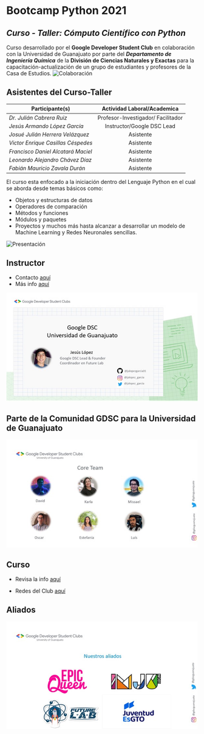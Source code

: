# Bootcamp Python 2021 

## _**Curso - Taller: Cómputo Científico con Python**_

Curso desarrollado por el **Google Developer Student Club** en colaboración con la Universidad de Guanajuato por parte del _**Departamento de Ingeniería Química**_ de la **División de Ciencias Naturales y Exactas** para la capacitación-actualización de un grupo de estudiantes y profesores de la Casa de Estudios. 
![Colaboración](assets/colaboración.jpg)

## Asistentes del Curso-Taller

| Participante(s)                         | Actividad Laboral/Academica                |
| -----------------------------------     |:------------------------------------------:|
| _Dr. Julián Cabrera Ruiz_               | Profesor-Investigador/ Facilitador         |
| _Jesús Armando López García_            | Instructor/Google DSC Lead                 |
| _Josué Julián Herrera Velázquez_        | Asistente                                  |
| _Victor Enrique Casillas Céspedes_      | Asistente                                  |
| _Francisco Daniel Alcatará Maciel_      | Asistente                                  |
| _Leonardo Alejandro Chávez Díaz_       | Asistente                                  |
| _Fabián Mauricio Zavala Durán_          | Asistente                                  |


El curso esta enfocado a la iniciación dentro del Lenguaje Python en el cual se aborda desde temas básicos como:

* Objetos y estructuras de datos
* Operadores de comparación
* Métodos y funciones
* Módulos y paquetes
* Proyectos y muchos más hasta alcanzar a desarrollar un modelo de Machine Learning y Redes Neuronales sencillas.

![Presentación](assets/presentación.jpg)

## Instructor 

* Contacto [aquí](https://gdsc.community.dev/u/mjy5a9/#/about)
* Más info [aquí](https://linktr.ee/jalopez_garcia)

![Contacto](assets/instructor.jpg)

## Parte de la Comunidad GDSC para la Universidad de Guanajuato

![Core Team](assets/coreteam.jpg)

## Curso
* Revisa la info [aquí](https://gdsc.community.dev/e/m9wxj8/)

* Redes del Club [aquí](https://linktr.ee/gdscguanajuato)

## Aliados

![Aliados](assets/aliados.jpg)
